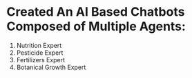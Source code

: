 # Created An AI Based Chatbots Composed of Multiple Agents:
 1. Nutrition Expert
 2. Pesticide Expert
 3. Fertilizers Expert
 4. Botanical Growth Expert
